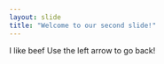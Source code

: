 ```yaml
---
layout: slide
title: "Welcome to our second slide!"
---
```

I like beef
Use the left arrow to go back!
